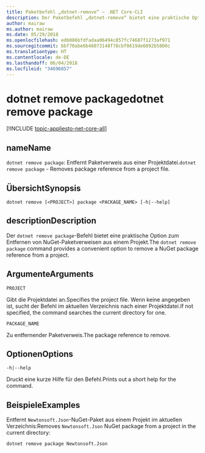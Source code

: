 ```yaml
---
title: Paketbefehl „dotnet-remove“ – .NET Core-CLI
description: Der Paketbefehl „dotnet-remove“ bietet eine praktische Option zum Entfernen von NuGet-Paketverweisen auf ein Projekt.
author: mairaw
ms.author: mairaw
ms.date: 05/29/2018
ms.openlocfilehash: ed6086bfdfadaa06494c857fc74687f1273af971
ms.sourcegitcommit: bbf70abe6b46073148f78cbf0619de6092b5800c
ms.translationtype: HT
ms.contentlocale: de-DE
ms.lasthandoff: 06/04/2018
ms.locfileid: "34696857"
---
```

# <a name="dotnet-remove-package"></a><span data-ttu-id="2cbee-103">dotnet remove package</span><span class="sxs-lookup"><span data-stu-id="2cbee-103">dotnet remove package</span></span>

[!INCLUDE [topic-appliesto-net-core-all](../../../includes/topic-appliesto-net-core-all.md)]

## <a name="name"></a><span data-ttu-id="2cbee-104">name</span><span class="sxs-lookup"><span data-stu-id="2cbee-104">Name</span></span>

<span data-ttu-id="2cbee-105">`dotnet remove package`: Entfernt Paketverweis aus einer Projektdatei.</span><span class="sxs-lookup"><span data-stu-id="2cbee-105">`dotnet remove package` - Removes package reference from a project file.</span></span>

## <a name="synopsis"></a><span data-ttu-id="2cbee-106">Übersicht</span><span class="sxs-lookup"><span data-stu-id="2cbee-106">Synopsis</span></span>

`dotnet remove [<PROJECT>] package <PACKAGE_NAME> [-h|--help]`

## <a name="description"></a><span data-ttu-id="2cbee-107">description</span><span class="sxs-lookup"><span data-stu-id="2cbee-107">Description</span></span>

<span data-ttu-id="2cbee-108">Der `dotnet remove package`-Befehl bietet eine praktische Option zum Entfernen von NuGet-Paketverweisen aus einem Projekt.</span><span class="sxs-lookup"><span data-stu-id="2cbee-108">The `dotnet remove package` command provides a convenient option to remove a NuGet package reference from a project.</span></span>

## <a name="arguments"></a><span data-ttu-id="2cbee-109">Argumente</span><span class="sxs-lookup"><span data-stu-id="2cbee-109">Arguments</span></span>

`PROJECT`

<span data-ttu-id="2cbee-110">Gibt die Projektdatei an.</span><span class="sxs-lookup"><span data-stu-id="2cbee-110">Specifies the project file.</span></span> <span data-ttu-id="2cbee-111">Wenn keine angegeben ist, sucht der Befehl im aktuellen Verzeichnis nach einer Projektdatei.</span><span class="sxs-lookup"><span data-stu-id="2cbee-111">If not specified, the command searches the current directory for one.</span></span>

`PACKAGE_NAME`

<span data-ttu-id="2cbee-112">Zu entfernender Paketverweis.</span><span class="sxs-lookup"><span data-stu-id="2cbee-112">The package reference to remove.</span></span>

## <a name="options"></a><span data-ttu-id="2cbee-113">Optionen</span><span class="sxs-lookup"><span data-stu-id="2cbee-113">Options</span></span>

`-h|--help`

<span data-ttu-id="2cbee-114">Druckt eine kurze Hilfe für den Befehl.</span><span class="sxs-lookup"><span data-stu-id="2cbee-114">Prints out a short help for the command.</span></span>

## <a name="examples"></a><span data-ttu-id="2cbee-115">Beispiele</span><span class="sxs-lookup"><span data-stu-id="2cbee-115">Examples</span></span>

<span data-ttu-id="2cbee-116">Entfernt `Newtonsoft.Json`-NuGet-Paket aus einem Projekt im aktuellen Verzeichnis:</span><span class="sxs-lookup"><span data-stu-id="2cbee-116">Removes `Newtonsoft.Json` NuGet package from a project in the current directory:</span></span>

`dotnet remove package Newtonsoft.Json`